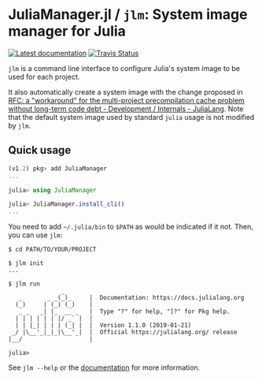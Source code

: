 # JuliaManager.jl / `jlm`: System image manager for Julia

[![Latest documentation][docs-dev-img]][docs-dev-url]
[![Travis Status][travis-img]][travis-url]


`jlm` is a command line interface to configure Julia's system image to
be used for each project.


It also automatically create a system image with the change proposed
in
[RFC: a "workaround" for the multi-project precompilation cache problem without long-term code debt - Development / Internals - JuliaLang](https://discourse.julialang.org/t/22233).
Note that the default system image used by standard `julia` usage is
not modified by `jlm`.


## Quick usage

```julia
(v1.2) pkg> add JuliaManager
...

julia> using JuliaManager

julia> JuliaManager.install_cli()
...
```

You need to add `~/.julia/bin` to `$PATH` as would be indicated if it
not.  Then, you can use `jlm`:

```console
$ cd PATH/TO/YOUR/PROJECT

$ jlm init
...

$ jlm run
               _
   _       _ _(_)_     |  Documentation: https://docs.julialang.org
  (_)     | (_) (_)    |
   _ _   _| |_  __ _   |  Type "?" for help, "]?" for Pkg help.
  | | | | | | |/ _` |  |
  | | |_| | | | (_| |  |  Version 1.1.0 (2019-01-21)
 _/ |\__'_|_|_|\__'_|  |  Official https://julialang.org/ release
|__/                   |

julia>
```

See `jlm --help` or the [documentation][docs-dev-url] for more
information.


[docs-dev-img]: https://img.shields.io/badge/docs-dev-blue.svg
[docs-dev-url]: https://jlm.readthedocs.io/en/latest/
[travis-img]: https://travis-ci.com/tkf/JuliaManager.jl.svg?branch=master
[travis-url]: https://travis-ci.com/tkf/JuliaManager.jl
